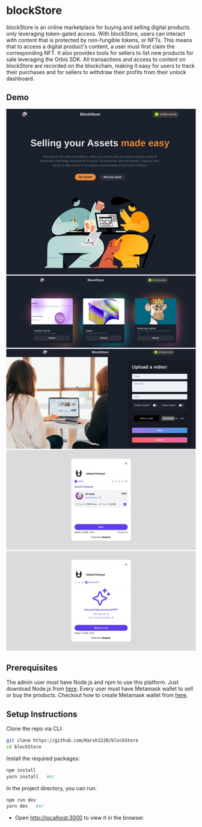 # blockStore
blockStore is an online marketplace for buying and selling digital products only leveraging token-gated access. With blockStore, users can interact with content that is protected by non-fungible tokens, or NFTs. This means that to access a digital product's content, a user must first claim the corresponding NFT. It also provides tools for sellers to list new products for sale leveraging the Orbis SDK. All transactions and access to content on blockStore are recorded on the blockchain, making it easy for users to track their purchases and for sellers to withdraw their profits from their unlock dashboard. 



## Demo
<p float="left">
  <img src="assets/1.jpeg" alt="App Demo">
 <img src="assets/2.jpeg"  alt="App Demo">

   <img src="assets/3.jpeg"  alt="App Demo">
   <img src="assets/4.jpeg"  alt="App Demo">
   <img src="assets/5.jpeg"  alt="App Demo">

</p>

## Prerequisites

The admin user must have Node.js and npm to use this platform. Just download Node.js from [here](https://nodejs.org/en/download/). Every user must have Metamask wallet to sell or buy the products. Checkout how to create Metamask wallet from [here](https://polygon.technology/blog/getting-started-with-metamask-on-polygon).

## Setup Instructions

Clone the repo via CLI:
```sh
git clone https://github.com/Harsh2220/blockStore
cd blockStore
```

Install the required packages:
```sh
npm install 
yarn install   #or
```

In the project directory, you can run:
```sh
npm run dev
yarn dev   #or
```

- Open [http://localhost:3000](http://localhost:3000) to view it in the browser.

